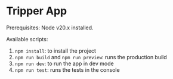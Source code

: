 # Tripper App

Prerequisites: Node v20.x installed.

Available scripts:
1. `npm install`: to install the project
2. `npm run build` and `npm run preview`: runs the production build
3. `npm run dev`: to run the app in dev mode
4. `npm run test`: runs the tests in the console
